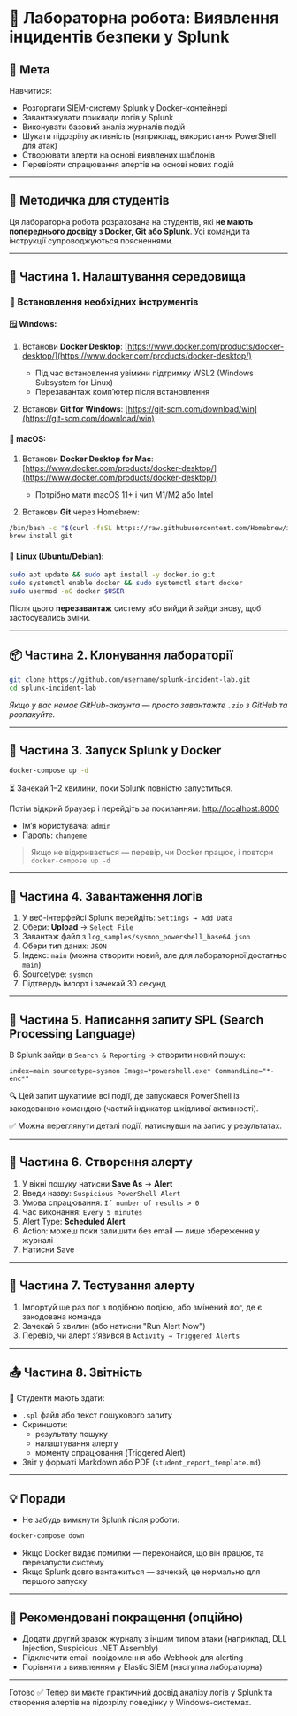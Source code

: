 # 🧪 Лабораторна робота: Виявлення інцидентів безпеки у Splunk

## 🎯 Мета
Навчитися:
- Розгортати SIEM-систему Splunk у Docker-контейнері
- Завантажувати приклади логів у Splunk
- Виконувати базовий аналіз журналів подій
- Шукати підозрілу активність (наприклад, використання PowerShell для атак)
- Створювати алерти на основі виявлених шаблонів
- Перевіряти спрацювання алертів на основі нових подій

---

## 📘 Методичка для студентів

Ця лабораторна робота розрахована на студентів, які **не мають попереднього досвіду з Docker, Git або Splunk**. Усі команди та інструкції супроводжуються поясненнями.

---

## 🧱 Частина 1. Налаштування середовища

### 🔧 Встановлення необхідних інструментів

#### 🪟 Windows:
1. Встанови **Docker Desktop**: [https://www.docker.com/products/docker-desktop/](https://www.docker.com/products/docker-desktop/)
   - Під час встановлення увімкни підтримку WSL2 (Windows Subsystem for Linux)
   - Перезавантаж комп’ютер після встановлення

2. Встанови **Git for Windows**: [https://git-scm.com/download/win](https://git-scm.com/download/win)

#### 🍎 macOS:
1. Встанови **Docker Desktop for Mac**: [https://www.docker.com/products/docker-desktop/](https://www.docker.com/products/docker-desktop/)
   - Потрібно мати macOS 11+ і чип M1/M2 або Intel

2. Встанови **Git** через Homebrew:
```bash
/bin/bash -c "$(curl -fsSL https://raw.githubusercontent.com/Homebrew/install/HEAD/install.sh)"
brew install git
```

#### 🐧 Linux (Ubuntu/Debian):
```bash
sudo apt update && sudo apt install -y docker.io git
sudo systemctl enable docker && sudo systemctl start docker
sudo usermod -aG docker $USER
```
Після цього **перезавантаж** систему або вийди й зайди знову, щоб застосувались зміни.

---

## 📦 Частина 2. Клонування лабораторії

```bash
git clone https://github.com/username/splunk-incident-lab.git
cd splunk-incident-lab
```

*Якщо у вас немає GitHub-акаунта — просто завантажте `.zip` з GitHub та розпакуйте.*

---

## 🐳 Частина 3. Запуск Splunk у Docker

```bash
docker-compose up -d
```

⏳ Зачекай 1–2 хвилини, поки Splunk повністю запуститься.

Потім відкрий браузер і перейдіть за посиланням: [http://localhost:8000](http://localhost:8000)

- Ім’я користувача: `admin`
- Пароль: `changeme`

> Якщо не відкривається — перевір, чи Docker працює, і повтори `docker-compose up -d`

---

## 📂 Частина 4. Завантаження логів

1. У веб-інтерфейсі Splunk перейдіть: `Settings → Add Data`
2. Обери: **Upload** → `Select File`
3. Завантаж файл з `log_samples/sysmon_powershell_base64.json`
4. Обери тип даних: `JSON`
5. Індекс: `main` (можна створити новий, але для лабораторної достатньо `main`)
6. Sourcetype: `sysmon`
7. Підтвердь імпорт і зачекай 30 секунд

---

## 🔎 Частина 5. Написання запиту SPL (Search Processing Language)

В Splunk зайди в `Search & Reporting` → створити новий пошук:

```spl
index=main sourcetype=sysmon Image=*powershell.exe* CommandLine="*-enc*"
```

🔍 Цей запит шукатиме всі події, де запускався PowerShell із закодованою командою (частий індикатор шкідливої активності).

✅ Можна переглянути деталі події, натиснувши на запис у результатах.

---

## 🚨 Частина 6. Створення алерту

1. У вікні пошуку натисни **Save As** → **Alert**
2. Введи назву: `Suspicious PowerShell Alert`
3. Умова спрацювання: `If number of results > 0`
4. Час виконання: `Every 5 minutes`
5. Alert Type: **Scheduled Alert**
6. Action: можеш поки залишити без email — лише збереження у журналі
7. Натисни Save

---

## 🧪 Частина 7. Тестування алерту

1. Імпортуй ще раз лог з подібною подією, або змінений лог, де є закодована команда
2. Зачекай 5 хвилин (або натисни "Run Alert Now")
3. Перевір, чи алерт з’явився в `Activity → Triggered Alerts`

---

## 📤 Частина 8. Звітність

🔖 Студенти мають здати:
- `.spl` файл або текст пошукового запиту
- Скриншоти:
  - результату пошуку
  - налаштування алерту
  - моменту спрацювання (Triggered Alert)
- Звіт у форматі Markdown або PDF (`student_report_template.md`)

---

## 💡 Поради
- Не забудь вимкнути Splunk після роботи:
```bash
docker-compose down
```
- Якщо Docker видає помилки — переконайся, що він працює, та перезапусти систему
- Якщо Splunk довго вантажиться — зачекай, це нормально для першого запуску

---

## 🧠 Рекомендовані покращення (опційно)
- Додати другий зразок журналу з іншим типом атаки (наприклад, DLL Injection, Suspicious .NET Assembly)
- Підключити email-повідомлення або Webhook для alerting
- Порівняти з виявленням у Elastic SIEM (наступна лабораторна)

---

Готово ✅
Тепер ви маєте практичний досвід аналізу логів у Splunk та створення алертів на підозрілу поведінку у Windows-системах.
